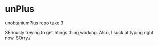 unPlus
======

unobtaniumPlus repo take 3



SEriously treying to get htings thing working. Also, I suck at typing right now. SOrry./
